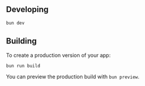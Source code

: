 ## Developing

```bash
bun dev
```

## Building

To create a production version of your app:

```bash
bun run build
```

You can preview the production build with `bun preview`.
